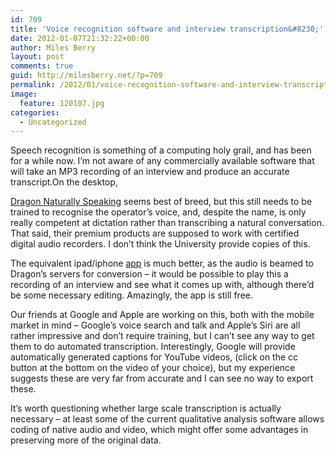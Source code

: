```yaml
---
id: 709
title: 'Voice recognition software and interview transcription&#8230;'
date: 2012-01-07T21:32:22+00:00
author: Miles Berry
layout: post 
comments: true
guid: http://milesberry.net/?p=709
permalink: /2012/01/voice-recognition-software-and-interview-transcription/
image:
  feature: 120107.jpg
categories:
  - Uncategorized
---
```

Speech recognition is something of a computing holy grail, and has been for a while now. I&#8217;m not aware of any commercially available software that will take an MP3 recording of an interview and produce an accurate transcript.<!--more-->On the desktop, 

[Dragon Naturally Speaking](http://www.nuance.com/for-individuals/by-product/dragon-for-pc/index.htm) seems best of breed, but this still needs to be trained to recognise the operator&#8217;s voice, and, despite the name, is only really competent at dictation rather than transcribing a natural conversation. That said, their premium products are supposed to work with certified digital audio recorders. I don&#8217;t think the University provide copies of this.

The equivalent ipad/iphone [app](http://itunes.apple.com/gb/app/dragon-dictation/id341446764?mt=8) is much better, as the audio is beamed to Dragon&#8217;s servers for conversion &#8211; it would be possible to play this a recording of an interview and see what it comes up with, although there&#8217;d be some necessary editing. Amazingly, the app is still free.

Our friends at Google and Apple are working on this, both with the mobile market in mind &#8211; Google&#8217;s voice search and talk and Apple&#8217;s Siri are all rather impressive and don&#8217;t require training, but I can&#8217;t see any way to get them to do automated transcription. Interestingly, Google will provide automatically generated captions for YouTube videos, (click on the cc button at the bottom on the video of your choice), but my experience suggests these are very far from accurate and I can see no way to export these.

It&#8217;s worth questioning whether large scale transcription is actually necessary &#8211; at least some of the current qualitative analysis software allows coding of native audio and video, which might offer some advantages in preserving more of the original data.